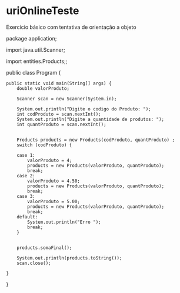 # uriOnlineTeste
Exercício básico com tentativa de orientação a objeto
 
 package application;

import java.util.Scanner;

import entities.Products;;

public class Program {

	public static void main(String[] args) {
		double valorProduto;
		
		Scanner scan = new Scanner(System.in);

		System.out.println("Digite o codigo do Produto: ");
		int codProduto = scan.nextInt();
		System.out.println("Digite a quantidade de produtos: ");
		int quantProduto = scan.nextInt();


		Products products = new Products(codProduto, quantProduto) ;
		switch (codProduto) {
		
		case 1:
			valorProduto = 4;
			products = new Products(valorProduto, quantProduto);
			break;
		case 2:
			valorProduto = 4.50;
			products = new Products(valorProduto, quantProduto);
			break;
		case 3:
			valorProduto = 5.00;
			products = new Products(valorProduto, quantProduto);
			break;
		default:
			System.out.println("Erro ");
			break;
		}
		
		
		products.somaFinal();

		System.out.println(products.toString());
		scan.close();

	}

}
